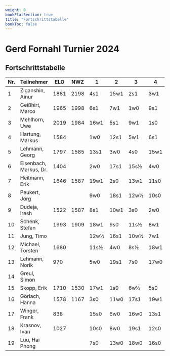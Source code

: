 ```yaml
---
weight: 0
bookFlatSection: true
title: "Fortschrittstabelle"
bookToc: false
---
```


# Gerd Fornahl Turnier 2024

## Fortschrittstabelle

| Nr.  | Teilnehmer           | ELO  | NWZ  | 1    | 2    | 3    | 4    | 5    | 6    | 7    | 8    | 9    | Punkte | Buchh. | SoBerg |
|------|-----------------------|------|------|------|------|------|------|------|------|------|------|------|--------|--------|--------|
| 1    | Ziganshin, Ainur      | 1881 | 2198 | 4s1  | 15w1 | 2s1  | 3w1  | 11w1 | 12s1 | 9w1  | 10w1 | 7s1  | 9.0    | 44.5   | 44.50  |
| 2    | Geißhirt, Marco       | 1965 | 1998 | 6s1  | 7w1  | 1w0  | 9s1  | 10w1 | 3s½  | 4w1  | 5s1  | 13w1 | 7.5    | 48.5   | 35.75  |
| 3    | Mehlhorn, Uwe         | 2019 | 1984 | 16w1 | 5s1  | 9w1  | 1s0  | 4w1  | 2w½  | 7s1  | 11w1 | 10s1 | 7.5    | 45.5   | 32.75  |
| 4    | Hartung, Markus       | 1584 |      | 1w0  | 12s1 | 5w1  | 6s1  | 3s0  | 7w½  | 2s0  | 14w1 | 11s1 | 5.5    | 52.5   | 26.25  |
| 5    | Lehmann, Georg        | 1797 | 1585 | 13s1 | 3w0  | 4s0  | 15w1 | 7s0  | 17w1 | 6s1  | 2w0  | 19s1 | 5.0    | 39.5   | 14.50  |
| 6    | Eisenbach, Markus, Dr.| 1404 |      | 2w0  | 17s1 | 15s½ | 4w0  | 8s1  | 10s½ | 5w0  | 19s1 | 9w1  | 5.0    | 36.0   | 14.25  |
| 7    | Heitmann, Erik        | 1646 | 1587 | 19w1 | 2s0  | 13w1 | 11s0 | 5w1  | 4s½  | 3w0  | 9s1  | 1w0  | 4.5    | 46.5   | 15.75  |
| 8    | Peukert, Jörg         |      |      | 9w0  | 18s1 | 12w½ | 10s0 | 6w0  | 16w1 | 11s0 | 17s1 | 15w1 | 4.5    | 32.0   | 13.00  |
| 9    | Dudeja, Iresh         | 1522 | 1587 | 8s1  | 10w1 | 3s0  | 2w0  | 15s1 | 11w1 | 1s0  | 7w0  | 6s0  | 4.0    | 49.5   | 16.00  |
| 10   | Schenk, Stefan        | 1993 | 1909 | 18w1 | 9s0  | 11s½ | 8w1  | 2s0  | 6w½  | 12w1 | 1s0  | 3w0  | 4.0    | 49.0   | 16.50  |
| 11   | Jung, Timo            |      |      | 12w½ | 16s1 | 10w½ | 7w1  | 1s0  | 9s0  | 8w1  | 3s0  | 4w0  | 4.0    | 45.0   | 15.00  |
| 12   | Michael, Torsten      | 1680 |      | 11s½ | 4w0  | 8s½  | 18w1 | 16s1 | 1w0  | 10s0 | 13s0 | 17w1 | 4.0    | 38.5   | 11.75  |
| 13   | Lehmann, Norik        | 970  |      | 5w0  | 19s1 | 7s0  | 17w0 | 14s0 | 15w1 | 16s1 | 12w1 | 2s0  | 4.0    | 34.5   |  9.50  |
| 14   | Greul, Simon          |      |      |      |      |      |      |      | 13w1 | 19s1 | 17w1 | 4s0  | 16w1 | 4.0    | 30.5   |  8.00  |
| 15   | Skopp, Erik           | 1710 | 1530 | 17w1 | 1s0  | 6w½  | 5s0  | 9w0  | 13s0 | 19w1 | 16w1 | 8s0  | 3.5    | 35.5   |  6.50  |
| 16   | Görlach, Hanna        | 1578 | 1167 | 3s0  | 11w0 | 17s1 | 19w1 | 12w0 | 8s0  | 13w0 | 15s0 | 14s0 | 2.0    | 35.5   |  2.00  |
| 17   | Winger, Frank         | 838  |      | 15s0 | 6w0  | 16w0 | 13s1 | 19w1 | 5s0  | 14s0 | 8w0  | 12s0 | 2.0    | 34.0   |  4.00  |
| 18   | Krasnov, Ivan         | 1027 |      | 10s0 | 8w0  | 19s1 | 12s0 |      |      |      |      |      | 1.0    | 27.5   |  0.00  |
| 19   | Luu, Hai Phong        |      |      | 7s0  | 13w0 | 18w0 | 16s0 | 17s0 | 14w0 | 15s0 | 6w0  | 5w0  | 0.0    | 35.5   |  0.00  |